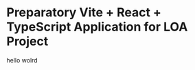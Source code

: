 # Preparatory Vite + React + TypeScript Application for LOA Project

hello wolrd

<!-- 화이팅 하겠습니다 -->